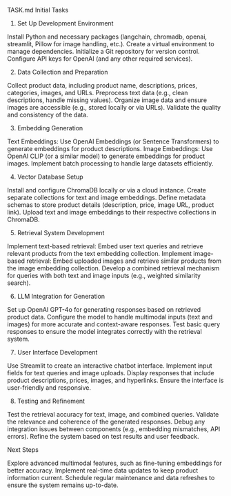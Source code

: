 TASK.md
Initial Tasks
1. Set Up Development Environment

Install Python and necessary packages (langchain, chromadb, openai, streamlit, Pillow for image handling, etc.).
Create a virtual environment to manage dependencies.
Initialize a Git repository for version control.
Configure API keys for OpenAI (and any other required services).

2. Data Collection and Preparation

Collect product data, including product name, descriptions, prices, categories, images, and URLs.
Preprocess text data (e.g., clean descriptions, handle missing values).
Organize image data and ensure images are accessible (e.g., stored locally or via URLs).
Validate the quality and consistency of the data.

3. Embedding Generation

Text Embeddings: Use OpenAI Embeddings (or Sentence Transformers) to generate embeddings for product descriptions.
Image Embeddings: Use OpenAI CLIP (or a similar model) to generate embeddings for product images.
Implement batch processing to handle large datasets efficiently.

4. Vector Database Setup

Install and configure ChromaDB locally or via a cloud instance.
Create separate collections for text and image embeddings.
Define metadata schemas to store product details (description, price, image URL, product link).
Upload text and image embeddings to their respective collections in ChromaDB.

5. Retrieval System Development

Implement text-based retrieval: Embed user text queries and retrieve relevant products from the text embedding collection.
Implement image-based retrieval: Embed uploaded images and retrieve similar products from the image embedding collection.
Develop a combined retrieval mechanism for queries with both text and image inputs (e.g., weighted similarity search).

6. LLM Integration for Generation

Set up OpenAI GPT-4o for generating responses based on retrieved product data.
Configure the model to handle multimodal inputs (text and images) for more accurate and context-aware responses.
Test basic query responses to ensure the model integrates correctly with the retrieval system.

7. User Interface Development

Use Streamlit to create an interactive chatbot interface.
Implement input fields for text queries and image uploads.
Display responses that include product descriptions, prices, images, and hyperlinks.
Ensure the interface is user-friendly and responsive.

8. Testing and Refinement

Test the retrieval accuracy for text, image, and combined queries.
Validate the relevance and coherence of the generated responses.
Debug any integration issues between components (e.g., embedding mismatches, API errors).
Refine the system based on test results and user feedback.

Next Steps

Explore advanced multimodal features, such as fine-tuning embeddings for better accuracy.
Implement real-time data updates to keep product information current.
Schedule regular maintenance and data refreshes to ensure the system remains up-to-date.

